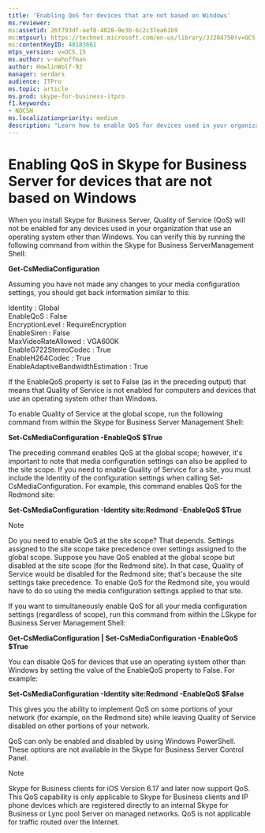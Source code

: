 ```yaml
---
title: 'Enabling QoS for devices that are not based on Windows'
ms.reviewer: 
ms:assetid: 26f793df-aef8-4028-9e3b-6c2c37ea61b9
ms:mtpsurl: https://technet.microsoft.com/en-us/library/JJ204750(v=OCS.15)
ms:contentKeyID: 48183661
mtps_version: v=OCS.15
ms.author: v-mahoffman
author: HowlinWolf-92
manager: serdars
audience: ITPro
ms.topic: article
ms.prod: skype-for-business-itpro
f1.keywords:
- NOCSH
ms.localizationpriority: medium
description: "Learn how to enable QoS for devices used in your organization that use an operating system other than Windows."
---
```


# Enabling QoS in Skype for Business Server for devices that are not based on Windows


When you install Skype for Business Server, Quality of Service (QoS) will not be enabled for any devices used in your organization that use an operating system other than Windows. You can verify this by running the following command from within the Skype for Business ServerManagement Shell:

**Get-CsMediaConfiguration**

Assuming you have not made any changes to your media configuration settings, you should get back information similar to this:

Identity                          : Global<br/>
EnableQoS                         : False<br/>
EncryptionLevel                   : RequireEncryption<br/>
EnableSiren                       : False<br/>
MaxVideoRateAllowed               : VGA600K<br/>
EnableG722StereoCodec             : True<br/>
EnableH264Codec                   : True<br/>
EnableAdaptiveBandwidthEstimation : True<br/>

If the EnableQoS property is set to False (as in the preceding output) that means that Quality of Service is not enabled for computers and devices that use an operating system other than Windows.

To enable Quality of Service at the global scope, run the following command from within the Skype for Business Server Management Shell:

**Set-CsMediaConfiguration -EnableQoS $True**

The preceding command enables QoS at the global scope; however, it's important to note that media configuration settings can also be applied to the site scope. If you need to enable Quality of Service for a site, you must include the Identity of the configuration settings when calling Set-CsMediaConfiguration. For example, this command enables QoS for the Redmond site:

**Set-CsMediaConfiguration -Identity site:Redmond -EnableQoS $True**


> [!NOTE]
> Do you need to enable QoS at the site scope? That depends. Settings assigned to the site scope take precedence over settings assigned to the global scope. Suppose you have QoS enabled at the global scope but disabled at the site scope (for the Redmond site). In that case, Quality of Service would be disabled for the Redmond site; that's because the site settings take precedence. To enable QoS for the Redmond site, you would have to do so using the media configuration settings applied to that site.


If you want to simultaneously enable QoS for all your media configuration settings (regardless of scope), run this command from within the LSkype for Business Server Management Shell:

**Get-CsMediaConfiguration | Set-CsMediaConfiguration -EnableQoS $True**

You can disable QoS for devices that use an operating system other than Windows by setting the value of the EnableQoS property to False. For example:

**Set-CsMediaConfiguration -Identity site:Redmond -EnableQoS $False**

This gives you the ability to implement QoS on some portions of your network (for example, on the Redmond site) while leaving Quality of Service disabled on other portions of your network.

QoS can only be enabled and disabled by using Windows PowerShell. These options are not available in the Skype for Business Server Control Panel.

> [!NOTE]
> Skype for Business clients for iOS Version 6.17 and later now support QoS.  This QoS capability is only applicable to Skype for Business clients and IP phone devices which are registered directly to an internal Skype for Business or Lync pool Server on managed networks. QoS is not applicable for traffic routed over the Internet.
